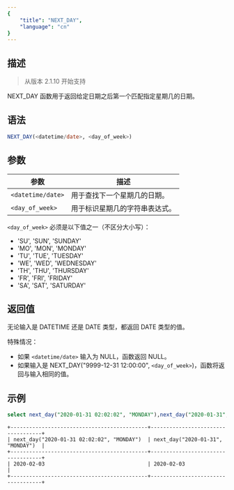 ```yaml
---
{
    "title": "NEXT_DAY",
    "language": "cn"
}
---
```


<!-- 
Licensed to the Apache Software Foundation (ASF) under one
or more contributor license agreements.  See the NOTICE file
distributed with this work for additional information
regarding copyright ownership.  The ASF licenses this file
to you under the Apache License, Version 2.0 (the
"License"); you may not use this file except in compliance
with the License.  You may obtain a copy of the License at

  http://www.apache.org/licenses/LICENSE-2.0

Unless required by applicable law or agreed to in writing,
software distributed under the License is distributed on an
"AS IS" BASIS, WITHOUT WARRANTIES OR CONDITIONS OF ANY
KIND, either express or implied.  See the License for the
specific language governing permissions and limitations
under the License.
-->

## 描述
> 从版本 2.1.10 开始支持

NEXT_DAY 函数用于返回给定日期之后第一个匹配指定星期几的日期。

## 语法

```sql
NEXT_DAY(<datetime/date>, <day_of_week>)
```

## 参数

| 参数              | 描述                                                         |
|-------------------|--------------------------------------------------------------|
| `<datetime/date>` | 用于查找下一个星期几的日期。                                 |
| `<day_of_week>`   | 用于标识星期几的字符串表达式。                               |

`<day_of_week>` 必须是以下值之一（不区分大小写）：
- 'SU', 'SUN', 'SUNDAY'
- 'MO', 'MON', 'MONDAY'
- 'TU', 'TUE', 'TUESDAY'
- 'WE', 'WED', 'WEDNESDAY'
- 'TH', 'THU', 'THURSDAY'
- 'FR', 'FRI', 'FRIDAY'
- 'SA', 'SAT', 'SATURDAY'

## 返回值
无论输入是 DATETIME 还是 DATE 类型，都返回 DATE 类型的值。

特殊情况：
- 如果 `<datetime/date>` 输入为 NULL，函数返回 NULL。
- 如果输入是 NEXT_DAY("9999-12-31 12:00:00", `<day_of_week>`)，函数将返回与输入相同的值。

## 示例

``` sql
select next_day("2020-01-31 02:02:02", "MONDAY"),next_day("2020-01-31", "MONDAY");
```
```text
+--------------------------------------------+-----------------------------------+
| next_day("2020-01-31 02:02:02", "MONDAY")  | next_day("2020-01-31", "MONDAY")  |
+--------------------------------------------+-----------------------------------+
| 2020-02-03                                 | 2020-02-03                        |
+--------------------------------------------+-----------------------------------+
``` 